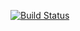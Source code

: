 [![Build Status](https://www.travis-ci.com/jenfan688/tuto4.svg?branch=main)](https://www.travis-ci.com/jenfan688/tuto4)

